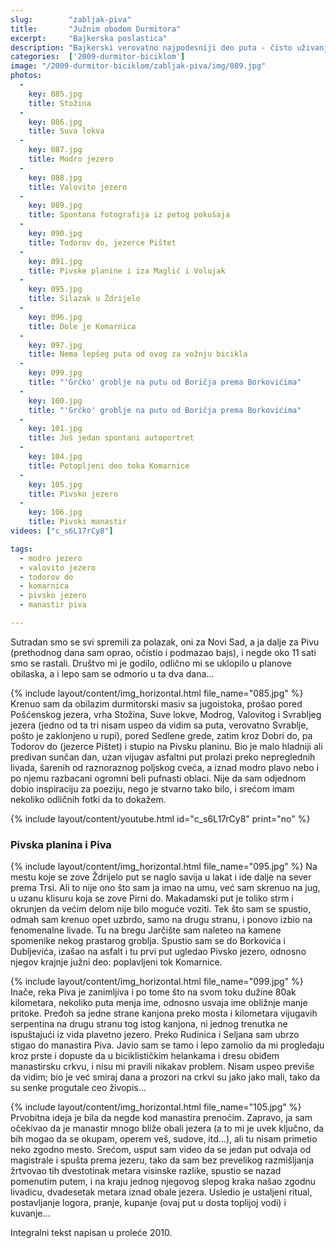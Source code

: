 ```yaml
---
slug:        "zabljak-piva"
title:       "Južnim obodom Durmitora"
excerpt:     "Bajkerska poslastica"
description: "Bajkerski verovatno najpodesniji deo puta - čisto uživanje, dobrim delom nizbrdo, malo asfalt, malo makadam, a okolo livade i iza njih džinovski kameni vrhovi." 
categories:  ['2009-durmitor-biciklom']
image: "/2009-durmitor-biciklom/zabljak-piva/img/089.jpg"
photos:
  -
    key: 085.jpg
    title: Stožina
  -
    key: 086.jpg
    title: Suva lokva
  -
    key: 087.jpg
    title: Modro jezero
  -
    key: 088.jpg
    title: Valovito jezero
  -
    key: 089.jpg
    title: Spontana fotografija iz petog pokušaja
  -
    key: 090.jpg
    title: Todorov do, jezerce Pištet
  -
    key: 091.jpg
    title: Pivske planine i iza Maglić i Volujak
  -
    key: 095.jpg
    title: Silazak u Ždrijelo
  -
    key: 096.jpg
    title: Dole je Komarnica
  -
    key: 097.jpg
    title: Nema lepšeg puta od ovog za vožnju bicikla
  -
    key: 099.jpg
    title: "'Grčko' groblje na putu od Boričja prema Borkovićima"
  -
    key: 100.jpg
    title: "'Grčko' groblje na putu od Boričja prema Borkovićima"
  -
    key: 101.jpg
    title: Još jedan spontani autoportret
  -
    key: 104.jpg
    title: Potopljeni deo toka Komarnice
  -
    key: 105.jpg
    title: Pivsko jezero
  -
    key: 106.jpg
    title: Pivski manastir
videos: ["c_s6L17rCy8"]

tags:
  - modro jezero
  - valovito jezero
  - todorov do
  - komarnica
  - pivsko jezero
  - manastir piva

---
```


Sutradan smo se svi spremili za polazak, oni za Novi Sad, a ja dalje za Pivu (prethodnog dana sam oprao, očistio i 
podmazao bajs), i negde oko 11 sati smo se rastali. Društvo mi je godilo, odlično mi se uklopilo u planove obilaska, a 
i lepo sam se odmorio u ta dva dana...

{% include layout/content/img_horizontal.html file_name="085.jpg" %}
Krenuo sam da obilazim durmitorski masiv sa jugoistoka, prošao pored Pošćenskog jezera, vrha Stožina, Suve lokve, 
Modrog, Valovitog i Svrabljeg jezera (jedno od ta tri nisam uspeo da vidim sa puta, verovatno Svrablje, pošto je 
zaklonjeno u rupi), pored Sedlene grede, zatim kroz Dobri do, pa Todorov do (jezerce Pištet) i stupio na Pivsku planinu. 
Bio je malo hladniji ali predivan sunčan dan, uzan vijugav asfaltni put prolazi preko nepreglednih livada, šarenih od 
raznoraznog poljskog cveća, a iznad modro plavo nebo i po njemu razbacani ogromni beli pufnasti oblaci. Nije da sam 
odjednom dobio inspiraciju za poeziju, nego je stvarno tako bilo, i srećom imam nekoliko odličnih fotki da to dokažem.

{% include layout/content/youtube.html id="c_s6L17rCy8" print="no" %}

### Pivska planina i Piva 

{% include layout/content/img_horizontal.html file_name="095.jpg" %}
Na mestu koje se zove Ždrijelo put se naglo savija u lakat i ide dalje na sever prema Trsi. Ali to nije ono što sam ja 
imao na umu, već sam skrenuo na jug, u uzanu klisuru koja se zove Pirni do. Makadamski put je toliko strm i okrunjen da 
većim delom nije bilo moguće voziti. Tek što sam se spustio, odmah sam krenuo opet uzbrdo, samo na drugu stranu, i 
ponovo izbio na fenomenalne livade. Tu na bregu Jarčište sam naleteo na kamene spomenike nekog prastarog groblja. 
Spustio sam se do Borkovića i Dubljevića, izašao na asfalt i tu prvi put ugledao Pivsko jezero, odnosno njegov krajnje 
južni deo: poplavljeni tok Komarnice.

{% include layout/content/img_horizontal.html file_name="099.jpg" %}
Inače, reka Piva je zanimljiva i po tome što na svom toku dužine 80ak kilometara, nekoliko puta menja ime, odnosno 
usvaja ime obližnje manje pritoke. Pređoh sa jedne strane kanjona preko mosta i kilometara vijugavih serpentina na 
drugu stranu tog istog kanjona, ni jednog trenutka ne ispuštajući iz vida plavetno jezero. Preko Rudinica i Seljana sam 
ubrzo stigao do manastira Piva. Javio sam se tamo i lepo zamolio da mi progledaju kroz prste i dopuste da u 
biciklističkim helankama i dresu obiđem manastirsku crkvu, i nisu mi pravili nikakav problem. Nisam uspeo previše da 
vidim; bio je već smiraj dana a prozori na crkvi su jako jako mali, tako da su senke progutale ceo živopis...

{% include layout/content/img_horizontal.html file_name="105.jpg" %}
Prvobitna ideja je bila da negde kod manastira prenoćim. Zapravo, ja sam očekivao da je manastir mnogo bliže obali 
jezera (a to mi je uvek ključno, da bih mogao da se okupam, operem veš, sudove, itd...), ali tu nisam primetio neko 
zgodno mesto. Srećom, usput sam video da se jedan put odvaja od magistrale i spušta prema jezeru, tako da sam bez 
prevelikog razmišljanja žrtvovao tih dvestotinak metara visinske razlike, spustio se nazad pomenutim putem, i na kraju 
jednog njegovog slepog kraka našao zgodnu livadicu, dvadesetak metara iznad obale jezera. Usledio je ustaljeni ritual, 
postavljanje logora, pranje, kupanje (ovaj put u dosta toplijoj vodi) i kuvanje...

<span class="caption text-muted pull-right">Integralni tekst napisan u proleće 2010.</span>